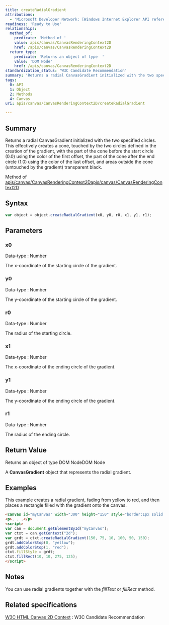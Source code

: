 ```yaml
---
title: createRadialGradient
attributions:
  - 'Microsoft Developer Network: [Windows Internet Explorer API reference Article](http://msdn.microsoft.com/en-us/library/ie/hh828809%28v=vs.85%29.aspx)'
readiness: 'Ready to Use'
relationships:
  method_of:
    predicate: 'Method of '
    value: apis/canvas/CanvasRenderingContext2D
    href: /apis/canvas/CanvasRenderingContext2D
  return_type:
    predicate: 'Returns an object of type  '
    value: 'DOM Node'
    href: /apis/canvas/CanvasRenderingContext2D
standardization_status: 'W3C Candidate Recommendation'
summary: 'Returns a radial CanvasGradient initialized with the two specified circles. This effectively creates a cone, touched by the two circles defined in the creation of the gradient, with the part of the cone before the start circle (0.0) using the color of the first offset, the part of the cone after the end circle (1.0) using the color of the last offset, and areas outside the cone (untouched by the gradient) transparent black.'
tags:
  0: API
  1: Object
  2: Methods
  4: Canvas
uri: apis/canvas/CanvasRenderingContext2D/createRadialGradient

---
```

## Summary

Returns a radial CanvasGradient initialized with the two specified circles. This effectively creates a cone, touched by the two circles defined in the creation of the gradient, with the part of the cone before the start circle (0.0) using the color of the first offset, the part of the cone after the end circle (1.0) using the color of the last offset, and areas outside the cone (untouched by the gradient) transparent black.

Method of [apis/canvas/CanvasRenderingContext2D](/apis/canvas/CanvasRenderingContext2D)[apis/canvas/CanvasRenderingContext2D](/apis/canvas/CanvasRenderingContext2D)

## Syntax

``` js
var object = object.createRadialGradient(x0, y0, r0, x1, y1, r1);
```

## Parameters

### x0

 Data-type
:   Number

 The x-coordinate of the starting circle of the gradient.

### y0

 Data-type
:   Number

 The y-coordinate of the starting circle of the gradient.

### r0

 Data-type
:   Number

 The radius of the starting circle.

### x1

 Data-type
:   Number

 The x-coordinate of the ending circle of the gradient.

### y1

 Data-type
:   Number

 The y-coordinate of the ending circle of the gradient.

### r1

 Data-type
:   Number

 The radius of the ending circle.

## Return Value

Returns an object of type DOM NodeDOM Node

A **CanvasGradient** object that represents the radial gradient.

## Examples

This example creates a radial gradient, fading from yellow to red, and then places a rectangle filled with the gradient onto the canvas.

``` html
<canvas id="myCanvas" width="300" height="150" style="border:1px solid blue;"></canvas>
<p>. . .</p>
<script>
var can = document.getElementById("myCanvas");
var ctxt = can.getContext("2d");
var grdt = ctxt.createRadialGradient(150, 75, 10, 100, 50, 150);
grdt.addColorStop(0, "yellow");
grdt.addColorStop(1, "red");
ctxt.fillStyle = grdt;
ctxt.fillRect(10, 10, 275, 125);
</script>
```

## Notes

You can use radial gradients together with the *fillText* or *fillRect* method.

## Related specifications

[W3C HTML Canvas 2D Context](http://www.w3.org/TR/2dcontext/)
:   W3C Candidate Recommendation
